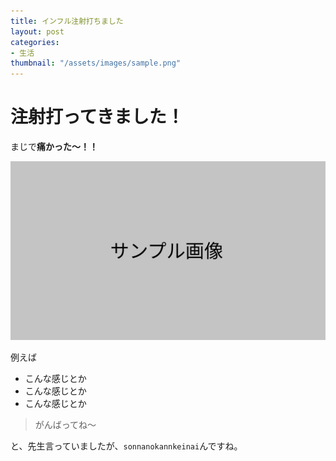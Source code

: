 ```yaml
---
title: インフル注射打ちました
layout: post
categories:
- 生活
thumbnail: "/assets/images/sample.png"
---
```


# 注射打ってきました！

まじで**痛かった〜！！**

<!--more-->

![サンプル画像](/assets/images/sample.png)

例えば

* こんな感じとか
* こんな感じとか
* こんな感じとか


> がんばってね〜

と、先生言っていましたが、`sonnanokannkeinai`んですね。
